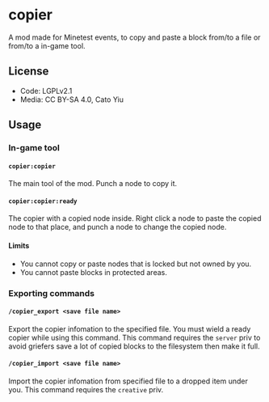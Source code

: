 # copier
A mod made for Minetest events, to copy and paste a block from/to a file or from/to a in-game tool.
## License
 - Code: LGPLv2.1
 - Media: CC BY-SA 4.0, Cato Yiu
## Usage
### In-game tool
#### `copier:copier`
The main tool of the mod. Punch a node to copy it.
#### `copier:copier:ready`
The copier with a copied node inside. Right click a node to paste the copied node to that place, and punch a node to change the copied node.
#### Limits
 - You cannot copy or paste nodes that is locked but not owned by you.
 - You cannot paste blocks in protected areas.
### Exporting commands
#### `/copier_export <save file name>`
Export the copier infomation to the specified file. You must wield a ready copier while using this command. This command requires the `server` priv to avoid griefers save a lot of copied blocks to the filesystem then make it full.
#### `/copier_import <save file name>`
Import the copier infomation from specified file to a dropped item under you. This command requires the `creative` priv.
